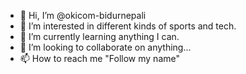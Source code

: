 - 👋 Hi, I’m @okicom-bidurnepali
- 👀 I’m interested in different kinds of sports and tech.
- 🌱 I’m currently learning anything I can.
- 💞️ I’m looking to collaborate on anything...
- 📫 How to reach me "Follow my name"

<!---
okicom-bidurnepali/okicom-bidurnepali is a ✨ special ✨ repository because its `README.md` (this file) appears on your GitHub profile.
You can click the Preview link to take a look at your changes.
--->
